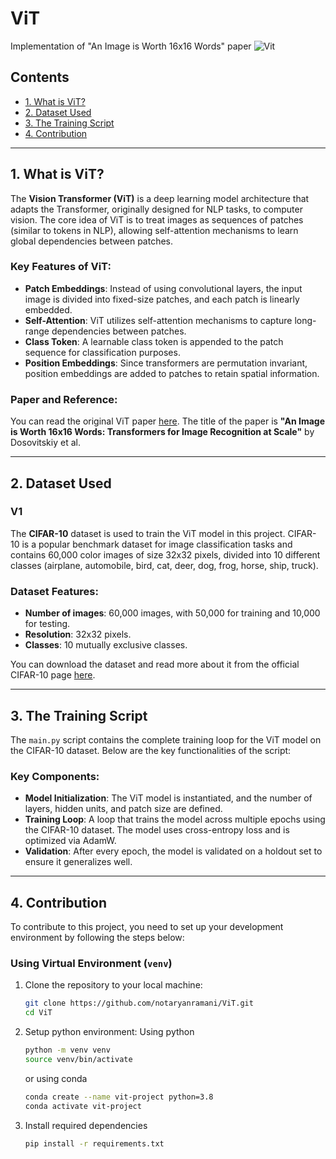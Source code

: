 # ViT
Implementation of "An Image is Worth 16x16 Words" paper
![Vit](https://viso.ai/wp-content/uploads/2021/09/vision-transformer-vit.png)

## Contents
- [1. What is ViT?](#1-what-is-vit)
- [2. Dataset Used](#2-dataset-used)
- [3. The Training Script](#3-the-training-script)
- [4. Contribution](#4-contribution)

---

## 1. What is ViT?
The **Vision Transformer (ViT)** is a deep learning model architecture that adapts the Transformer, originally designed for NLP tasks, to computer vision. The core idea of ViT is to treat images as sequences of patches (similar to tokens in NLP), allowing self-attention mechanisms to learn global dependencies between patches.

### Key Features of ViT:
- **Patch Embeddings**: Instead of using convolutional layers, the input image is divided into fixed-size patches, and each patch is linearly embedded.
- **Self-Attention**: ViT utilizes self-attention mechanisms to capture long-range dependencies between patches.
- **Class Token**: A learnable class token is appended to the patch sequence for classification purposes.
- **Position Embeddings**: Since transformers are permutation invariant, position embeddings are added to patches to retain spatial information.
  
### Paper and Reference:
You can read the original ViT paper [here](https://arxiv.org/abs/2010.11929). The title of the paper is **"An Image is Worth 16x16 Words: Transformers for Image Recognition at Scale"** by Dosovitskiy et al.

---

## 2. Dataset Used
### V1
The **CIFAR-10** dataset is used to train the ViT model in this project. CIFAR-10 is a popular benchmark dataset for image classification tasks and contains 60,000 color images of size 32x32 pixels, divided into 10 different classes (airplane, automobile, bird, cat, deer, dog, frog, horse, ship, truck).

### Dataset Features:
- **Number of images**: 60,000 images, with 50,000 for training and 10,000 for testing.
- **Resolution**: 32x32 pixels.
- **Classes**: 10 mutually exclusive classes.
  
You can download the dataset and read more about it from the official CIFAR-10 page [here](https://www.cs.toronto.edu/~kriz/cifar.html).

---

## 3. The Training Script
The `main.py` script contains the complete training loop for the ViT model on the CIFAR-10 dataset. Below are the key functionalities of the script:

### Key Components:
- **Model Initialization**: The ViT model is instantiated, and the number of layers, hidden units, and patch size are defined.
- **Training Loop**: A loop that trains the model across multiple epochs using the CIFAR-10 dataset. The model uses cross-entropy loss and is optimized via AdamW.
- **Validation**: After every epoch, the model is validated on a holdout set to ensure it generalizes well.

---

## 4. Contribution
To contribute to this project, you need to set up your development environment by following the steps below:

### Using Virtual Environment (`venv`)
1. Clone the repository to your local machine:
   ```bash
   git clone https://github.com/notaryanramani/ViT.git
   cd ViT
   ```

2. Setup python environment:
    Using python
    ```bash
    python -m venv venv
    source venv/bin/activate
    ```
    or using conda
    ```bash
    conda create --name vit-project python=3.8 
    conda activate vit-project
    ```

3. Install required dependencies
    ```bash
    pip install -r requirements.txt
    ```




